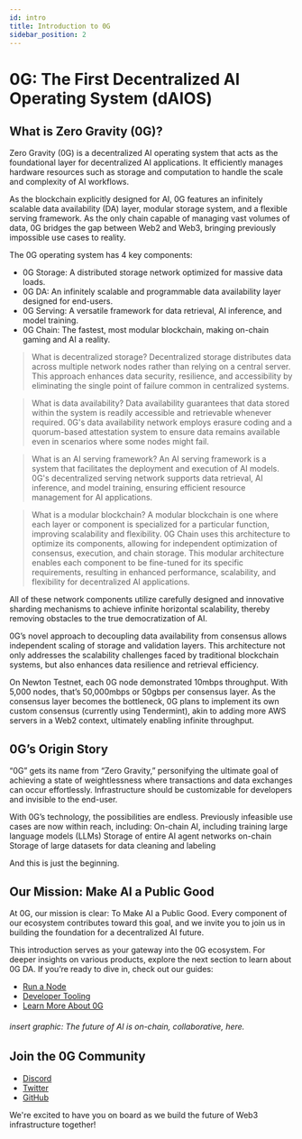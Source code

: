 ```yaml
---
id: intro
title: Introduction to 0G
sidebar_position: 2
---
```

# 0G: The First Decentralized AI Operating System (dAIOS)

## What is Zero Gravity (0G)? 

Zero Gravity (0G) is a decentralized AI operating system that acts as the foundational layer for decentralized AI applications. It efficiently manages hardware resources such as storage and computation to handle the scale and complexity of AI workflows. 

As the blockchain explicitly designed for AI, 0G features an infinitely scalable data availability (DA) layer, modular storage system, and a flexible serving framework. As the only chain capable of managing vast volumes of data, 0G bridges the gap between Web2 and Web3, bringing previously impossible use cases to reality.

The 0G operating system has 4 key components: 
- 0G Storage: A distributed storage network optimized for massive data loads.
- 0G DA: An infinitely scalable and programmable data availability layer designed for end-users.
- 0G Serving: A versatile framework for data retrieval, AI inference, and model training.
- 0G Chain: The fastest, most modular blockchain, making on-chain gaming and AI a reality.

> What is decentralized storage?
Decentralized storage distributes data across multiple network nodes rather than relying on a central server. This approach enhances data security, resilience, and accessibility by eliminating the single point of failure common in centralized systems.

> What is data availability?
Data availability guarantees that data stored within the system is readily accessible and retrievable whenever required. 0G's data availability network employs erasure coding and a quorum-based attestation system to ensure data remains available even in scenarios where some nodes might fail.

> What is an AI serving framework?
An AI serving framework is a system that facilitates the deployment and execution of AI models. 0G's decentralized serving network supports data retrieval, AI inference, and model training, ensuring efficient resource management for AI applications.

> What is a modular blockchain?
A modular blockchain is one where each layer or component is specialized for a particular function, improving scalability and flexibility. 0G Chain uses this architecture to optimize its components, allowing for independent optimization of consensus, execution, and chain storage. This modular architecture enables each component to be fine-tuned for its specific requirements, resulting in enhanced performance, scalability, and flexibility for decentralized AI applications. 

All of these network components utilize carefully designed and innovative sharding mechanisms to achieve infinite horizontal scalability, thereby removing obstacles to the true democratization of AI. 

0G’s novel approach to decoupling data availability from consensus allows independent scaling of storage and validation layers. This architecture not only addresses the scalability challenges faced by traditional blockchain systems, but also enhances data resilience and retrieval efficiency. 

On Newton Testnet, each 0G node demonstrated 10mbps throughput. With 5,000 nodes, that’s 50,000mbps or 50gbps per consensus layer. As the consensus layer becomes the bottleneck, 0G plans to implement its own custom consensus (currently using Tendermint), akin to adding more AWS servers in a Web2 context, ultimately enabling infinite throughput.

## 0G’s Origin Story

“0G” gets its name from “Zero Gravity,” personifying the ultimate goal of achieving a state of weightlessness where transactions and data exchanges can occur effortlessly. Infrastructure should be customizable for developers and invisible to the end-user. 

With 0G’s technology, the possibilities are endless. Previously infeasible use cases are now within reach, including: 
On-chain AI, including training large language models (LLMs)
Storage of entire AI agent networks on-chain
Storage of large datasets for data cleaning and labeling

And this is just the beginning.

## Our Mission: Make AI a Public Good

At 0G, our mission is clear: To Make AI a Public Good. Every component of our ecosystem contributes toward this goal, and we invite you to join us in building the foundation for a decentralized AI future.

This introduction serves as your gateway into the 0G ecosystem. For deeper insights on various products, explore the next section to learn about 0G DA. If you’re ready to dive in, check out our guides:
- [Run a Node](/run-a-node/testnet-information)
- [Developer Tooling](/developer-tooling/faucet)
- [Learn More About 0G](/learn-more/whitepaper)

###### insert graphic: The future of AI is on-chain, collaborative, here. 

## Join the 0G Community

- [Discord](https://discord.gg/0GLabs)
- [Twitter](https://twitter.com/0GLabs)
- [GitHub](https://github.com/0G-Labs/0g-docs)

We're excited to have you on board as we build the future of Web3 infrastructure together!
